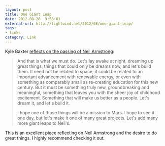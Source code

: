 ```yaml
---
layout: post
title: One Giant Leap
date: 2012-08-28  9:58:01
external-url: http://tightwind.net/2012/08/one-giant-leap/
tags:
- links
category: Link
---
```

Kyle Baxter [reflects on the passing of Neil Armstrong](http://tightwind.net/2012/08/one-giant-leap/):

> And that is what we must do. Let's lay awake at night, dreaming up great things, things that could only be dreams now, and let's build them. It need not be related to space; it could be related to an important advancement with renewable energy, or even with something as comparably small as re-creating education for this new century. But it must be something truly new, groundbreaking and meaningful, something that leaves you with the sheer joy of childhood excitement. Something that will make us better as a people. Let's dream it, and let's build it.
> 
> I hope one of those things will be a mission to Mars. I hope to see it one day, but let's make it one of many great projects. Let's add many more giant leaps to Neil's.

This is an excellent piece reflecting on Neil Armstrong and the desire to do great things. I highly recommend checking it out.
